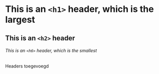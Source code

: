 # This is an `<h1>` header, which is the largest

## This is an `<h2>` header

###### This is an `<h6>` header, which is the smallest

Headers toegevoegd
